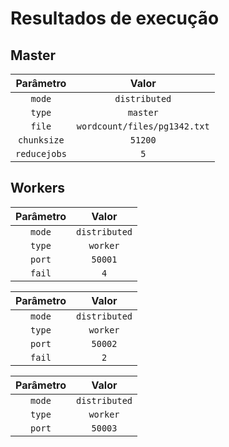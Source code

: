 # Resultados de execução

## Master

|  Parâmetro   |            Valor             |
|:------------:|:----------------------------:|
|    `mode`    |         `distributed`        |
|    `type`    |           `master`           |
|    `file`    | `wordcount/files/pg1342.txt` |
| `chunksize`  |           `51200`            |
| `reducejobs` |             `5`              |

## Workers

|  Parâmetro   |            Valor             |
|:------------:|:----------------------------:|
|    `mode`    |         `distributed`        |
|    `type`    |           `worker`           |
|    `port`    |           `50001`            |
|    `fail`    |             `4`              |

|  Parâmetro   |            Valor             |
|:------------:|:----------------------------:|
|    `mode`    |         `distributed`        |
|    `type`    |           `worker`           |
|    `port`    |           `50002`            |
|    `fail`    |             `2`              |

|  Parâmetro   |            Valor             |
|:------------:|:----------------------------:|
|    `mode`    |         `distributed`        |
|    `type`    |           `worker`           |
|    `port`    |           `50003`            |
